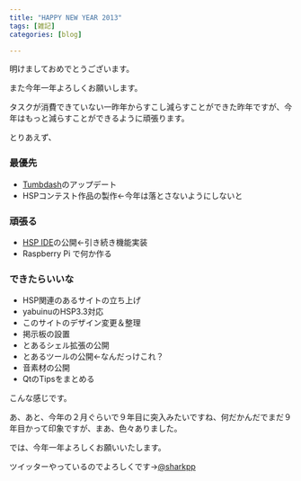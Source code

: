 ```yaml
---
title: "HAPPY NEW YEAR 2013"
tags: [雑記]
categories: [blog]

---
```


明けましておめでとうございます。

また今年一年よろしくお願いします。

タスクが消費できていない一昨年からすこし減らすことができた昨年ですが、今年はもっと減らすことができるように頑張ります。

とりあえず、

### 最優先

  * [Tumbdash][1]のアップデート
  * HSPコンテスト作品の製作←今年は落とさないようにしないと

 [1]: https://play.google.com/store/apps/details?id=net.sharkpp.Tumbdash

### 頑張る

  * [HSP IDE][2]の公開←引き続き機能実装
  * Raspberry Pi で何か作る

 [2]: https://github.com/sharkpp/hspide

### できたらいいな

  * HSP関連のあるサイトの立ち上げ
  * yabuinuのHSP3.3対応
  * このサイトのデザイン変更＆整理
  * 掲示板の設置
  * とあるシェル拡張の公開
  * とあるツールの公開←なんだっけこれ？
  * 音素材の公開
  * QtのTipsをまとめる

こんな感じです。

あ、あと、今年の２月ぐらいで９年目に突入みたいですね、何だかんだでまだ９年目かって印象ですが、まあ、色々ありました。

では、今年一年よろしくお願いいたします。

ツイッターやっているのでよろしくです→[@sharkpp][3]

 [3]: https://twitter.com/sharkpp